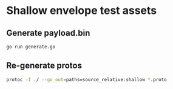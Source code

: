# Shallow envelope test assets

## Generate payload.bin

```bash
go run generate.go
```

## Re-generate protos

```bash
protoc -I ./ --go_out=paths=source_relative:shallow *.proto
```